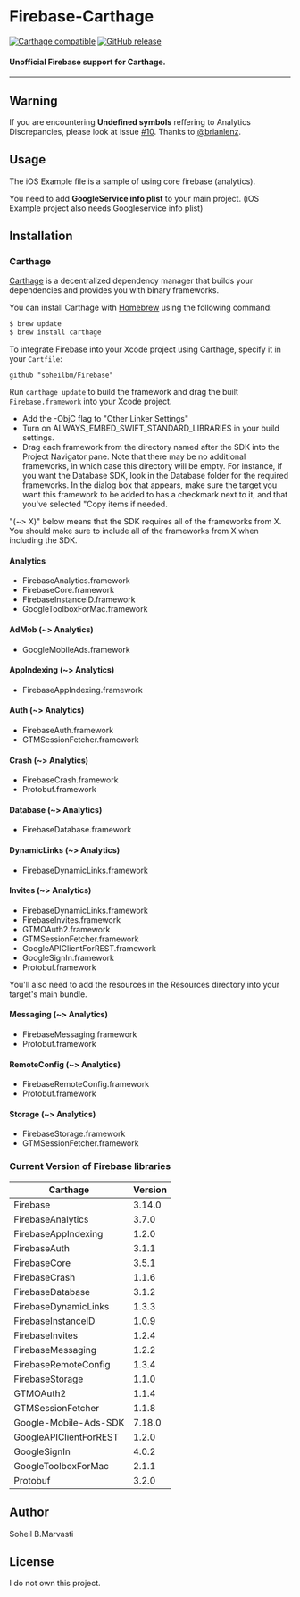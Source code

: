 # Firebase-Carthage
[![Carthage compatible](https://img.shields.io/badge/Carthage-compatible-4BC51D.svg?style=flat)](https://github.com/Carthage/Carthage)
[![GitHub release](https://img.shields.io/github/release/soheilbm/Firebase.svg)](https://github.com/soheilbm/Firebase/releases)

#### Unofficial Firebase support for Carthage.

----

## Warning
If you are encountering **Undefined symbols** reffering to Analytics Discrepancies, please look at issue [#10](https://github.com/soheilbm/Firebase/issues/10). Thanks to [@brianlenz](https://github.com/brianlenz).

## Usage
The iOS Example file is a sample of using core firebase (analytics). 

You need to add <b>GoogleService info plist</b> to your main project. (iOS Example project also needs Googleservice info plist)

## Installation

### Carthage

[Carthage](https://github.com/Carthage/Carthage) is a decentralized dependency manager that builds your dependencies and provides you with binary frameworks.

You can install Carthage with [Homebrew](http://brew.sh/) using the following command:

```bash
$ brew update
$ brew install carthage
```

To integrate Firebase into your Xcode project using Carthage, specify it in your `Cartfile`:

```ogdl
github "soheilbm/Firebase" 
```

Run `carthage update` to build the framework and drag the built `Firebase.framework` into your Xcode project.

- Add the -ObjC flag to "Other Linker Settings"
- Turn on ALWAYS_EMBED_SWIFT_STANDARD_LIBRARIES in your build settings.
- Drag each framework from the directory named after the SDK into the Project
   Navigator pane. Note that there may be no additional frameworks, in which
   case this directory will be empty. For instance, if you want the Database
   SDK, look in the Database folder for the required frameworks. In the dialog
   box that appears, make sure the target you want this framework to be added to
   has a checkmark next to it, and that you've selected "Copy items if needed.


"(~> X)" below means that the SDK requires all of the frameworks from X. You
should make sure to include all of the frameworks from X when including the SDK.

#### Analytics
  - FirebaseAnalytics.framework
  - FirebaseCore.framework
  - FirebaseInstanceID.framework
  - GoogleToolboxForMac.framework


#### AdMob (~> Analytics)
  - GoogleMobileAds.framework


#### AppIndexing (~> Analytics)
  - FirebaseAppIndexing.framework


#### Auth (~> Analytics)
  - FirebaseAuth.framework
  - GTMSessionFetcher.framework


#### Crash (~> Analytics)
  - FirebaseCrash.framework
  - Protobuf.framework


#### Database (~> Analytics)
  - FirebaseDatabase.framework


#### DynamicLinks (~> Analytics)
  - FirebaseDynamicLinks.framework


#### Invites (~> Analytics)
  - FirebaseDynamicLinks.framework
  - FirebaseInvites.framework
  - GTMOAuth2.framework
  - GTMSessionFetcher.framework
  - GoogleAPIClientForREST.framework
  - GoogleSignIn.framework
  - Protobuf.framework

  You'll also need to add the resources in the
  Resources directory into your target's main
  bundle.
  
  
#### Messaging (~> Analytics)
  - FirebaseMessaging.framework
  - Protobuf.framework


#### RemoteConfig (~> Analytics)
  - FirebaseRemoteConfig.framework
  - Protobuf.framework


#### Storage (~> Analytics)
  - FirebaseStorage.framework
  - GTMSessionFetcher.framework



### Current Version of Firebase libraries

|           Carthage           | Version |
| ----------------------------- | ------- |
| Firebase                      | 3.14.0 |
| FirebaseAnalytics             | 3.7.0 |
| FirebaseAppIndexing           | 1.2.0 |
| FirebaseAuth                  | 3.1.1 |
| FirebaseCore                  | 3.5.1 |
| FirebaseCrash                 | 1.1.6 |
| FirebaseDatabase              | 3.1.2 |
| FirebaseDynamicLinks          | 1.3.3 |
| FirebaseInstanceID            | 1.0.9 |
| FirebaseInvites               | 1.2.4 |
| FirebaseMessaging             | 1.2.2 |
| FirebaseRemoteConfig          | 1.3.4 |
| FirebaseStorage               | 1.1.0 |
| GTMOAuth2                     | 1.1.4 |
| GTMSessionFetcher             | 1.1.8 |
| Google-Mobile-Ads-SDK         | 7.18.0|
| GoogleAPIClientForREST        | 1.2.0 |
| GoogleSignIn                  | 4.0.2 |
| GoogleToolboxForMac           | 2.1.1 |
| Protobuf                      | 3.2.0 |



## Author

Soheil B.Marvasti


## License
I do not own this project.
